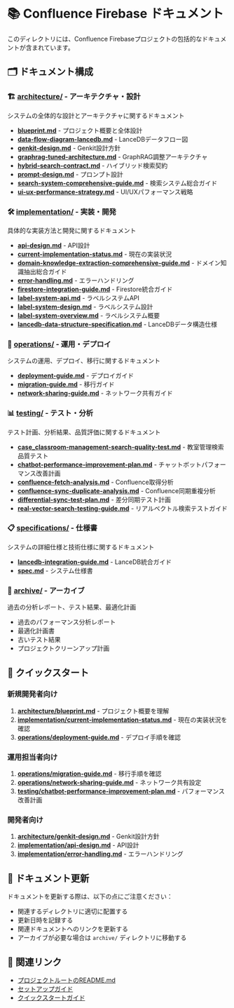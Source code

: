 # 📚 Confluence Firebase ドキュメント

このディレクトリには、Confluence Firebaseプロジェクトの包括的なドキュメントが含まれています。

## 🗂️ ドキュメント構成

### 🏗️ [architecture/](./architecture/) - アーキテクチャ・設計
システムの全体的な設計とアーキテクチャに関するドキュメント

- **[blueprint.md](./architecture/blueprint.md)** - プロジェクト概要と全体設計
- **[data-flow-diagram-lancedb.md](./architecture/data-flow-diagram-lancedb.md)** - LanceDBデータフロー図
- **[genkit-design.md](./architecture/genkit-design.md)** - Genkit設計方針
- **[graphrag-tuned-architecture.md](./architecture/graphrag-tuned-architecture.md)** - GraphRAG調整アーキテクチャ
- **[hybrid-search-contract.md](./architecture/hybrid-search-contract.md)** - ハイブリッド検索契約
- **[prompt-design.md](./architecture/prompt-design.md)** - プロンプト設計
- **[search-system-comprehensive-guide.md](./architecture/search-system-comprehensive-guide.md)** - 検索システム総合ガイド
- **[ui-ux-performance-strategy.md](./architecture/ui-ux-performance-strategy.md)** - UI/UXパフォーマンス戦略

### 🛠️ [implementation/](./implementation/) - 実装・開発
具体的な実装方法と開発に関するドキュメント

- **[api-design.md](./implementation/api-design.md)** - API設計
- **[current-implementation-status.md](./implementation/current-implementation-status.md)** - 現在の実装状況
- **[domain-knowledge-extraction-comprehensive-guide.md](./implementation/domain-knowledge-extraction-comprehensive-guide.md)** - ドメイン知識抽出総合ガイド
- **[error-handling.md](./implementation/error-handling.md)** - エラーハンドリング
- **[firestore-integration-guide.md](./implementation/firestore-integration-guide.md)** - Firestore統合ガイド
- **[label-system-api.md](./implementation/label-system-api.md)** - ラベルシステムAPI
- **[label-system-design.md](./implementation/label-system-design.md)** - ラベルシステム設計
- **[label-system-overview.md](./implementation/label-system-overview.md)** - ラベルシステム概要
- **[lancedb-data-structure-specification.md](./implementation/lancedb-data-structure-specification.md)** - LanceDBデータ構造仕様

### 🚀 [operations/](./operations/) - 運用・デプロイ
システムの運用、デプロイ、移行に関するドキュメント

- **[deployment-guide.md](./operations/deployment-guide.md)** - デプロイガイド
- **[migration-guide.md](./operations/migration-guide.md)** - 移行ガイド
- **[network-sharing-guide.md](./operations/network-sharing-guide.md)** - ネットワーク共有ガイド

### 📊 [testing/](./testing/) - テスト・分析
テスト計画、分析結果、品質評価に関するドキュメント

- **[case_classroom-management-search-quality-test.md](./testing/case_classroom-management-search-quality-test.md)** - 教室管理検索品質テスト
- **[chatbot-performance-improvement-plan.md](./testing/chatbot-performance-improvement-plan.md)** - チャットボットパフォーマンス改善計画
- **[confluence-fetch-analysis.md](./testing/confluence-fetch-analysis.md)** - Confluence取得分析
- **[confluence-sync-duplicate-analysis.md](./testing/confluence-sync-duplicate-analysis.md)** - Confluence同期重複分析
- **[differential-sync-test-plan.md](./testing/differential-sync-test-plan.md)** - 差分同期テスト計画
- **[real-vector-search-testing-guide.md](./testing/real-vector-search-testing-guide.md)** - リアルベクトル検索テストガイド

### 📋 [specifications/](./specifications/) - 仕様書
システムの詳細仕様と技術仕様に関するドキュメント

- **[lancedb-integration-guide.md](./specifications/lancedb-integration-guide.md)** - LanceDB統合ガイド
- **[spec.md](./specifications/spec.md)** - システム仕様書

### 📁 [archive/](./archive/) - アーカイブ
過去の分析レポート、テスト結果、最適化計画

- 過去のパフォーマンス分析レポート
- 最適化計画書
- 古いテスト結果
- プロジェクトクリーンアップ計画

## 🚀 クイックスタート

### 新規開発者向け
1. **[architecture/blueprint.md](./architecture/blueprint.md)** - プロジェクト概要を理解
2. **[implementation/current-implementation-status.md](./implementation/current-implementation-status.md)** - 現在の実装状況を確認
3. **[operations/deployment-guide.md](./operations/deployment-guide.md)** - デプロイ手順を確認

### 運用担当者向け
1. **[operations/migration-guide.md](./operations/migration-guide.md)** - 移行手順を確認
2. **[operations/network-sharing-guide.md](./operations/network-sharing-guide.md)** - ネットワーク共有設定
3. **[testing/chatbot-performance-improvement-plan.md](./testing/chatbot-performance-improvement-plan.md)** - パフォーマンス改善計画

### 開発者向け
1. **[architecture/genkit-design.md](./architecture/genkit-design.md)** - Genkit設計方針
2. **[implementation/api-design.md](./implementation/api-design.md)** - API設計
3. **[implementation/error-handling.md](./implementation/error-handling.md)** - エラーハンドリング

## 📝 ドキュメント更新

ドキュメントを更新する際は、以下の点にご注意ください：

- 関連するディレクトリに適切に配置する
- 更新日時を記録する
- 関連ドキュメントへのリンクを更新する
- アーカイブが必要な場合は `archive/` ディレクトリに移動する

## 🔗 関連リンク

- [プロジェクトルートのREADME.md](../README.md)
- [セットアップガイド](../SETUP_GUIDE.md)
- [クイックスタートガイド](../QUICK_START.md)